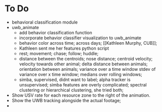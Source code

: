 # To Do
- behavioral classification module
- uwb_animate
	- add behavior classification function
	- incorporate behavior classifier visualization to uwb_animate
	- behavior color across time; across days; [[Kathleen Murphy, CUB]]; 
    - Kathleen sent me her features python script
	- rest; movement; chase; follow; huddle; 
	- distance between the centroids; nose distance; centroid velocity; velocity towards other animal; delta distance between animals; orientation between animals; variance over a time window stdev of variance over x time window; medians over rolling windows;
	- simba, supervised, didnt want to label; alpha tracker is unsupervised; simba features are overly complicated; spectral clustering or hierarchical clustering, she tried both; 
- Show USV rate for each resource zone to the right of the animation. 
- Show the UWB tracking alongside the actual footage; 
- 


